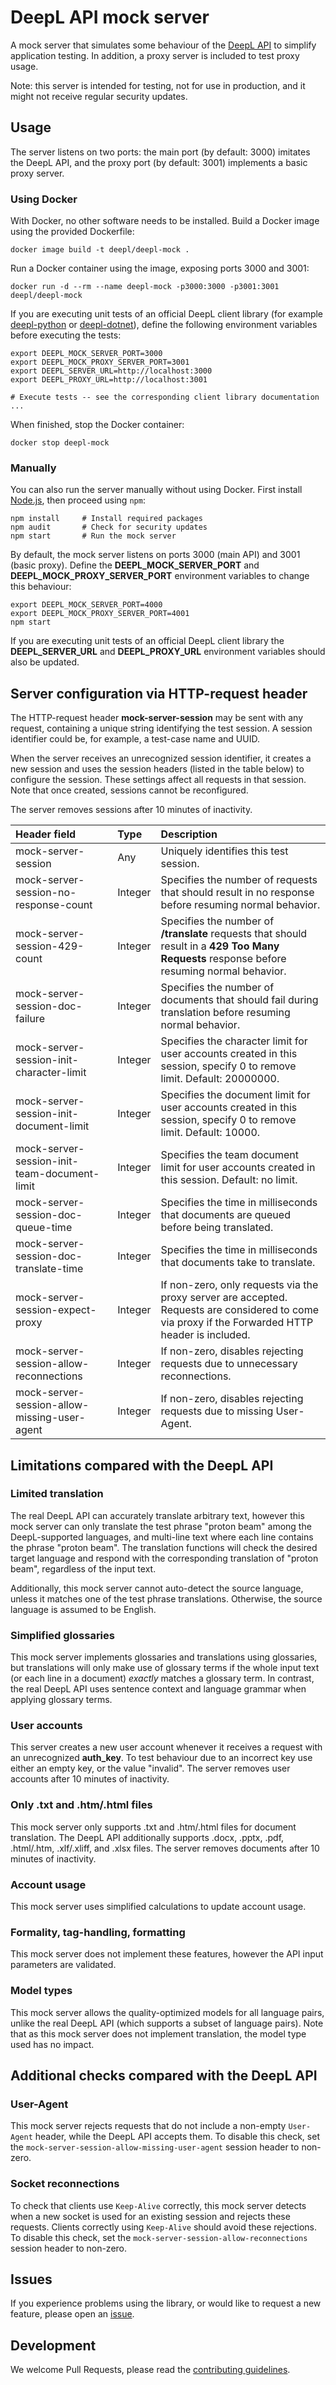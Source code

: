 # DeepL API mock server
A mock server that simulates some behaviour of the
[DeepL API](https://www.deepl.com/docs-api?utm_source=github&utm_medium=github-deepl-mock-readme) to simplify application
testing. In addition, a proxy server is included to test proxy usage.

Note: this server is intended for testing, not for use in production, and it might not receive
regular security updates. 

## Usage

The server listens on two ports: the main port (by default: 3000) imitates the DeepL API, and the
proxy port (by default: 3001) implements a basic proxy server.   

### Using Docker

With Docker, no other software needs to be installed. Build a Docker image using the provided Dockerfile:
```shell
docker image build -t deepl/deepl-mock .
```

Run a Docker container using the image, exposing ports 3000 and 3001:
```shell
docker run -d --rm --name deepl-mock -p3000:3000 -p3001:3001 deepl/deepl-mock
```

If you are executing unit tests of an official DeepL client library (for example
[deepl-python](https://github.com/DeepLcom/deepl-python)
or [deepl-dotnet](https://github.com/DeepLcom/deepl-dotnet)), define the following
environment variables before executing the tests:
```shell
export DEEPL_MOCK_SERVER_PORT=3000
export DEEPL_MOCK_PROXY_SERVER_PORT=3001
export DEEPL_SERVER_URL=http://localhost:3000
export DEEPL_PROXY_URL=http://localhost:3001

# Execute tests -- see the corresponding client library documentation
...
```

When finished, stop the Docker container:
```shell
docker stop deepl-mock
```

### Manually

You can also run the server manually without using Docker. First install
[Node.js](https://nodejs.dev/learn/how-to-install-nodejs), then proceed using `npm`:
```shell
npm install     # Install required packages
npm audit       # Check for security updates
npm start       # Run the mock server
```

By default, the mock server listens on ports 3000 (main API) and 3001 (basic proxy). Define the
**DEEPL_MOCK_SERVER_PORT** and **DEEPL_MOCK_PROXY_SERVER_PORT** environment variables to change this
behaviour:
```shell
export DEEPL_MOCK_SERVER_PORT=4000
export DEEPL_MOCK_PROXY_SERVER_PORT=4001
npm start
```
If you are executing unit tests of an official DeepL client library the **DEEPL_SERVER_URL** and
**DEEPL_PROXY_URL** environment variables should also be updated.

## Server configuration via HTTP-request header
The HTTP-request header **mock-server-session** may be sent with any request, containing a unique string identifying the
test session. A session identifier could be, for example, a test-case name and UUID.

When the server receives an unrecognized session identifier, it creates a new session and uses the session headers
(listed in the table below) to configure the session. These settings affect all requests in that session. Note that
once created, sessions cannot be reconfigured.

The server removes sessions after 10 minutes of inactivity.

| Header field                                 | Type    | Description                                                                                                                                       |
|:---------------------------------------------|:--------|:--------------------------------------------------------------------------------------------------------------------------------------------------|
| mock-server-session                          | Any     | Uniquely identifies this test session.                                                                                                            |
| mock-server-session-no-response-count        | Integer | Specifies the number of requests that should result in no response before resuming normal behavior.                                               |
| mock-server-session-429-count                | Integer | Specifies the number of **/translate** requests that should result in a **429 Too Many Requests** response before resuming normal behavior.       |
| mock-server-session-doc-failure              | Integer | Specifies the number of documents that should fail during translation before resuming normal behavior.                                            |
| mock-server-session-init-character-limit     | Integer | Specifies the character limit for user accounts created in this session, specify 0 to remove limit. Default: 20000000.                            |
| mock-server-session-init-document-limit      | Integer | Specifies the document limit for user accounts created in this session, specify 0 to remove limit. Default: 10000.                                |
| mock-server-session-init-team-document-limit | Integer | Specifies the team document limit for user accounts created in this session. Default: no limit.                                                   |
| mock-server-session-doc-queue-time           | Integer | Specifies the time in milliseconds that documents are queued before being translated.                                                             |
| mock-server-session-doc-translate-time       | Integer | Specifies the time in milliseconds that documents take to translate.                                                                              |
| mock-server-session-expect-proxy             | Integer | If non-zero, only requests via the proxy server are accepted. Requests are considered to come via proxy if the Forwarded HTTP header is included. |
| mock-server-session-allow-reconnections      | Integer | If non-zero, disables rejecting requests due to unnecessary reconnections.                                                                        |
| mock-server-session-allow-missing-user-agent | Integer | If non-zero, disables rejecting requests due to missing User-Agent.                                                                               |

## Limitations compared with the DeepL API
### Limited translation
The real DeepL API can accurately translate arbitrary text, however this mock server can only translate the test
phrase "proton beam" among the DeepL-supported languages, and multi-line text where each line contains the phrase
"proton beam". The translation functions will check the desired target language and respond with the corresponding
translation of "proton beam", regardless of the input text. 

Additionally, this mock server cannot auto-detect the source language, unless it matches one of the test phrase
translations. Otherwise, the source language is assumed to be English.

### Simplified glossaries
This mock server implements glossaries and translations using glossaries, but translations will only
make use of glossary terms if the whole input text (or each line in a document) *exactly* matches a
glossary term. In contrast, the real DeepL API uses sentence context and language grammar when
applying glossary terms.

### User accounts
This server creates a new user account whenever it receives a request with an unrecognized **auth_key**. To test
behaviour due to an incorrect key use either an empty key, or the value "invalid". The server removes user accounts
after 10 minutes of inactivity.

### Only .txt and .htm/.html files
This mock server only supports .txt and .htm/.html files for document translation. The DeepL API additionally supports
.docx, .pptx, .pdf, .html/.htm, .xlf/.xliff, and .xlsx files. The server removes documents after 10 minutes of inactivity.

### Account usage
This mock server uses simplified calculations to update account usage. 

### Formality, tag-handling, formatting 
This mock server does not implement these features, however the API input parameters are validated.

### Model types
This mock server allows the quality-optimized models for all language pairs,
unlike the real DeepL API (which supports a subset of language pairs). Note that
as this mock server does not implement translation, the model type used has no
impact.

## Additional checks compared with the DeepL API

### User-Agent

This mock server rejects requests that do not include a non-empty `User-Agent` header, while the DeepL API accepts them.
To disable this check, set the `mock-server-session-allow-missing-user-agent` session header to non-zero.

### Socket reconnections

To check that clients use `Keep-Alive` correctly, this mock server detects when a new socket is used for an
existing session and rejects these requests. Clients correctly using `Keep-Alive` should avoid these rejections.
To disable this check, set the `mock-server-session-allow-reconnections` session header to non-zero.

## Issues
If you experience problems using the library, or would like to request a new feature, please open an
[issue][issues]. 

## Development

We welcome Pull Requests, please read the [contributing guidelines](CONTRIBUTING.md).

[issues]: https://www.github.com/DeepLcom/deepl-mock/issues
